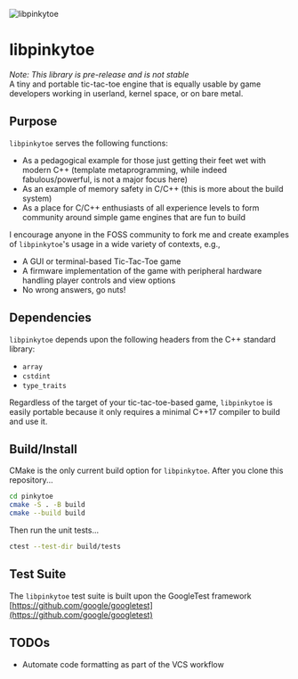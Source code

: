 ![libpinkytoe](https://github.com/islandu/pinkytoe/blob/main/.github/images/mascot.png)

# libpinkytoe
_Note: This library is pre-release and is not stable_  
A tiny and portable tic-tac-toe engine that is equally usable by game developers working in userland, kernel space, or on bare metal.

## Purpose
`libpinkytoe` serves the following functions:
- As a pedagogical example for those just getting their feet wet with modern C++ (template metaprogramming, while indeed fabulous/powerful, is not a major focus here)
- As an example of memory safety in C/C++ (this is more about the build system)
- As a place for C/C++ enthusiasts of all experience levels to form community around simple game engines that are fun to build

I encourage anyone in the FOSS community to fork me and create examples of `libpinkytoe`'s usage in a wide variety of contexts, e.g.,
- A GUI or terminal-based Tic-Tac-Toe game
- A firmware implementation of the game with peripheral hardware handling player controls and view options
- No wrong answers, go nuts!

## Dependencies
`libpinkytoe` depends upon the following headers from the C++ standard library:
- `array`
- `cstdint`
- `type_traits`

Regardless of the target of your tic-tac-toe-based game, `libpinkytoe` is easily portable because it only requires a minimal C++17 compiler to build and use it.

## Build/Install
CMake is the only current build option for `libpinkytoe`. After you clone this repository...
```bash
cd pinkytoe
cmake -S . -B build
cmake --build build
```

Then run the unit tests...

```bash
ctest --test-dir build/tests
```

## Test Suite
The `libpinkytoe` test suite is built upon the GoogleTest framework [https://github.com/google/googletest](https://github.com/google/googletest)


## TODOs
- Automate code formatting as part of the VCS workflow
